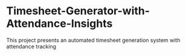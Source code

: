 # Timesheet-Generator-with-Attendance-Insights
This project presents an automated timesheet generation system with attendance tracking
